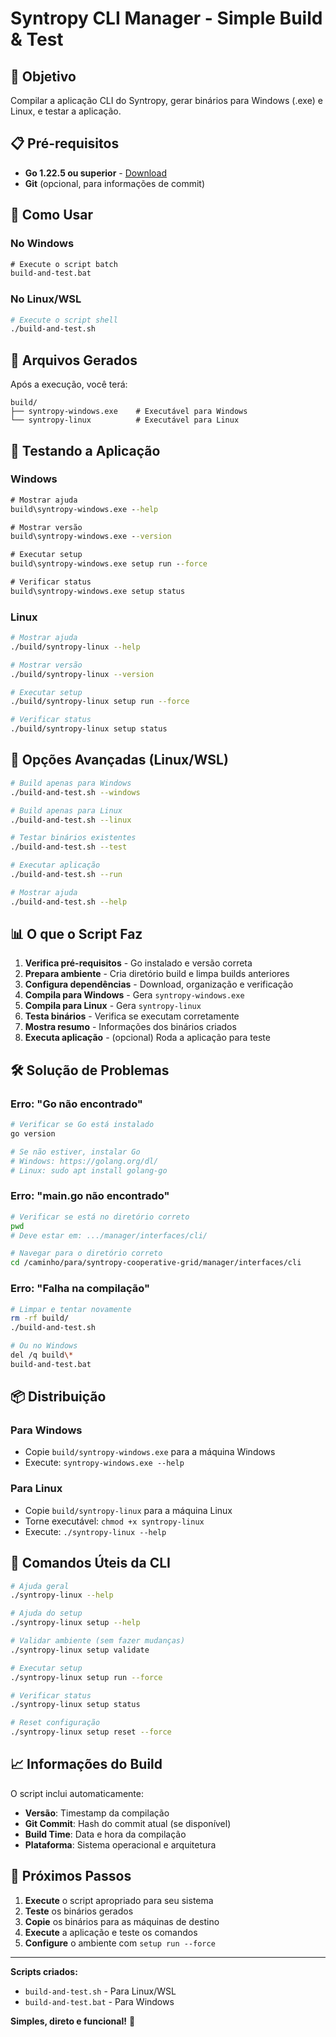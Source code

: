 # Syntropy CLI Manager - Simple Build & Test

## 🎯 Objetivo

Compilar a aplicação CLI do Syntropy, gerar binários para Windows (.exe) e Linux, e testar a aplicação.

## 📋 Pré-requisitos

- **Go 1.22.5 ou superior** - [Download](https://golang.org/dl/)
- **Git** (opcional, para informações de commit)

## 🚀 Como Usar

### No Windows

```cmd
# Execute o script batch
build-and-test.bat
```

### No Linux/WSL

```bash
# Execute o script shell
./build-and-test.sh
```

## 📁 Arquivos Gerados

Após a execução, você terá:

```
build/
├── syntropy-windows.exe    # Executável para Windows
└── syntropy-linux          # Executável para Linux
```

## 🧪 Testando a Aplicação

### Windows
```cmd
# Mostrar ajuda
build\syntropy-windows.exe --help

# Mostrar versão
build\syntropy-windows.exe --version

# Executar setup
build\syntropy-windows.exe setup run --force

# Verificar status
build\syntropy-windows.exe setup status
```

### Linux
```bash
# Mostrar ajuda
./build/syntropy-linux --help

# Mostrar versão
./build/syntropy-linux --version

# Executar setup
./build/syntropy-linux setup run --force

# Verificar status
./build/syntropy-linux setup status
```

## 🔧 Opções Avançadas (Linux/WSL)

```bash
# Build apenas para Windows
./build-and-test.sh --windows

# Build apenas para Linux
./build-and-test.sh --linux

# Testar binários existentes
./build-and-test.sh --test

# Executar aplicação
./build-and-test.sh --run

# Mostrar ajuda
./build-and-test.sh --help
```

## 📊 O que o Script Faz

1. **Verifica pré-requisitos** - Go instalado e versão correta
2. **Prepara ambiente** - Cria diretório build e limpa builds anteriores
3. **Configura dependências** - Download, organização e verificação
4. **Compila para Windows** - Gera `syntropy-windows.exe`
5. **Compila para Linux** - Gera `syntropy-linux`
6. **Testa binários** - Verifica se executam corretamente
7. **Mostra resumo** - Informações dos binários criados
8. **Executa aplicação** - (opcional) Roda a aplicação para teste

## 🛠️ Solução de Problemas

### Erro: "Go não encontrado"
```bash
# Verificar se Go está instalado
go version

# Se não estiver, instalar Go
# Windows: https://golang.org/dl/
# Linux: sudo apt install golang-go
```

### Erro: "main.go não encontrado"
```bash
# Verificar se está no diretório correto
pwd
# Deve estar em: .../manager/interfaces/cli/

# Navegar para o diretório correto
cd /caminho/para/syntropy-cooperative-grid/manager/interfaces/cli
```

### Erro: "Falha na compilação"
```bash
# Limpar e tentar novamente
rm -rf build/
./build-and-test.sh

# Ou no Windows
del /q build\*
build-and-test.bat
```

## 📦 Distribuição

### Para Windows
- Copie `build/syntropy-windows.exe` para a máquina Windows
- Execute: `syntropy-windows.exe --help`

### Para Linux
- Copie `build/syntropy-linux` para a máquina Linux
- Torne executável: `chmod +x syntropy-linux`
- Execute: `./syntropy-linux --help`

## 🎯 Comandos Úteis da CLI

```bash
# Ajuda geral
./syntropy-linux --help

# Ajuda do setup
./syntropy-linux setup --help

# Validar ambiente (sem fazer mudanças)
./syntropy-linux setup validate

# Executar setup
./syntropy-linux setup run --force

# Verificar status
./syntropy-linux setup status

# Reset configuração
./syntropy-linux setup reset --force
```

## 📈 Informações do Build

O script inclui automaticamente:
- **Versão**: Timestamp da compilação
- **Git Commit**: Hash do commit atual (se disponível)
- **Build Time**: Data e hora da compilação
- **Plataforma**: Sistema operacional e arquitetura

## 🚀 Próximos Passos

1. **Execute** o script apropriado para seu sistema
2. **Teste** os binários gerados
3. **Copie** os binários para as máquinas de destino
4. **Execute** a aplicação e teste os comandos
5. **Configure** o ambiente com `setup run --force`

---

**Scripts criados:**
- `build-and-test.sh` - Para Linux/WSL
- `build-and-test.bat` - Para Windows

**Simples, direto e funcional!** 🎉

